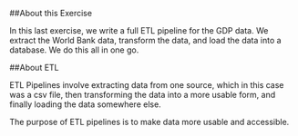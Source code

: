 ##About this Exercise

In this last exercise, we write a full ETL pipeline for the GDP data. We extract the World Bank data, transform the data, and load the data into a database. We do this all in one go. 

##About ETL

ETL Pipelines involve extracting data from one source, which in this case was a csv file, then transforming the data into a more usable form, and finally loading the data somewhere else.

The purpose of ETL pipelines is to make data more usable and accessible.
